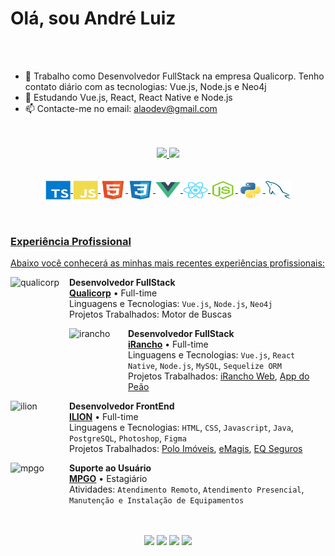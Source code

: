 <h1>Olá, sou André Luiz</h1>

<br>
<br>

- 🔭 Trabalho como Desenvolvedor FullStack na empresa Qualicorp. Tenho contato diário com as tecnologias: Vue.js, Node.js e Neo4j
- 🌱 Estudando Vue.js, React, React Native e Node.js
- 📫 Contacte-me no email: alaodev@gmail.com

<br>
<br>

<div align="center">
  <a href="https://github.com/Mateus-Batista12">
  <img height="175em" src="https://github-readme-stats.vercel.app/api?username=alaodev&show_icons=false&theme=dark&include_all_commits=true&count_private=true" />
  <img height="175em" src="https://github-readme-stats.vercel.app/api/top-langs/?username=alaodev&theme=dark" />
</div>

<br>
<br>
  
<div align="center">
  <img align="center" alt="alaodev-typescript" height="30" width="40" src="https://raw.githubusercontent.com/devicons/devicon/master/icons/typescript/typescript-plain.svg">
  <img align="center" alt="alaodev-javascript" height="30" width="40" src="https://raw.githubusercontent.com/devicons/devicon/master/icons/javascript/javascript-plain.svg">
  <img align="center" alt="Mateus-HTML" height="30" width="40" src="https://raw.githubusercontent.com/devicons/devicon/master/icons/html5/html5-original.svg">
  <img align="center" alt="Mateus-CSS" height="30" width="40" src="https://raw.githubusercontent.com/devicons/devicon/master/icons/css3/css3-original.svg">
  <img align="center" alt="alaodev-vue" height="30" width="40" src="https://raw.githubusercontent.com/devicons/devicon/master/icons/vuejs/vuejs-original.svg">
  <img align="center" alt="alaodev-react" height="30" width="40" src="https://raw.githubusercontent.com/devicons/devicon/master/icons/react/react-original.svg">
  <img align="center" alt="alaodev-node" height="30" width="40" src="https://raw.githubusercontent.com/devicons/devicon/master/icons/nodejs/nodejs-original.svg">
  <img align="center" alt="alaodev-python" height="30" width="40" src="https://raw.githubusercontent.com/devicons/devicon/master/icons/python/python-original.svg">
  <img align="center" alt="alaodev-mysql" height="30" width="40" src="https://raw.githubusercontent.com/devicons/devicon/master/icons/mysql/mysql-original.svg">
</div>
  
<br/>
<br/>

### Experiência Profissional
Abaixo você conhecerá as minhas mais recentes experiências profissionais:
  
[<img align="left" height="94px" width="94px" alt="qualicorp" src="https://media.giphy.com/avatars/qualicorp_/l0kEmf0RzZv8.png" />](https://www.qualicorp.com.br/)

**Desenvolvedor FullStack** \
[**Qualicorp**](https://www.qualicorp.com.br/) • Full-time \
Linguagens e Tecnologias: `Vue.js`, `Node.js`, `Neo4j`\
Projetos Trabalhados: Motor de Buscas
<br/>

[<img align="left" height="94px" width="94px" alt="irancho" src="https://media-exp1.licdn.com/dms/image/C4D0BAQG264fYPYEj3Q/company-logo_200_200/0/1544279027768?e=2147483647&v=beta&t=5gUGZ8MgD5hW0UUOUGkE5Qsu2ZHD-CjWXsFzUZrOulU" />](https://www.spacex.com/)

**Desenvolvedor FullStack** \
[**iRancho**](https://www.irancho.com.br/) • Full-time \
Linguagens e Tecnologias: `Vue.js`, `React Native`, `Node.js`, `MySQL`, `Sequelize ORM`\
Projetos Trabalhados: [iRancho Web](https://app.irancho.com.br/), [App do Peão](https://play.google.com/store/apps/details?id=br.com.irancho.appdopeao)
<br/>
  
  
[<img align="left" height="94px" width="94px" alt="ilion" src="https://media-exp1.licdn.com/dms/image/C4E0BAQGAPXAJIw6_RQ/company-logo_200_200/0/1553538222383?e=2159024400&v=beta&t=9Bms1J9QB7UHAYPCmMGJwlYbvzYesefwK5v4VEQ4nX8"/>](https://ilion.com.br/)

**Desenvolvedor FrontEnd** \
[**ILION**](https://ilion.com.br/) • Full-time \
Linguagens e Tecnologias: `HTML`, `CSS`, `Javascript`, `Java`, `PostgreSQL`, `Photoshop`, `Figma`\
Projetos Trabalhados: [Polo Imóveis](http://www.poloimoveis.com.br/), [eMagis](https://www.emagis.com.br/home/), [EQ Seguros](https://www.eqseguros.com.br/)
<br/>

[<img align="left" height="94px" width="94px" alt="mpgo" src="https://encrypted-tbn0.gstatic.com/images?q=tbn:ANd9GcQwvJaS_DvjyUdHf0i-iMsyUj-DaAJ8OmDXEg&usqp=CAU" />](https://mpgo.mp.br/portal/)

**Suporte ao Usuário** \
[**MPGO**](https://mpgo.mp.br/portal) • Estagiário \
Atividades: `Atendimento Remoto`, `Atendimento Presencial`, `Manutenção e Instalação de Equipamentos`\
<br/>
<br/>
  
<div align="center">
  <a href="https://api.whatsapp.com/send?phone=5562981670584"><img src="https://img.shields.io/badge/WhatsApp-25D366?style=for-the-badge&logo=whatsapp&logoColor=white"></a>
  <a href="@alaogyn"><img src="https://img.shields.io/badge/Telegram-2CA5E0?style=for-the-badge&logo=telegram&logoColor=white"></a>
  <a href="mailto:alaodev@gmail.com"><img src="https://img.shields.io/badge/Gmail-D14836?style=for-the-badge&logo=gmail&logoColor=white"></a>
  <a href="https://www.linkedin.com/in/alaodev/" target="_blank"><img src="https://img.shields.io/badge/-LinkedIn-%230077B5?style=for-the-badge&logo=linkedin&logoColor=white"></a>  
</div>
